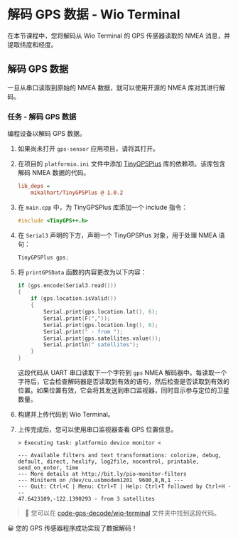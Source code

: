 <!--
CO_OP_TRANSLATOR_METADATA:
{
  "original_hash": "fbbcf96a9b63ccd661db98bbf854bb06",
  "translation_date": "2025-08-25T00:54:32+00:00",
  "source_file": "3-transport/lessons/1-location-tracking/wio-terminal-gps-decode.md",
  "language_code": "zh"
}
-->
# 解码 GPS 数据 - Wio Terminal

在本节课程中，您将解码从 Wio Terminal 的 GPS 传感器读取的 NMEA 消息，并提取纬度和经度。

## 解码 GPS 数据

一旦从串口读取到原始的 NMEA 数据，就可以使用开源的 NMEA 库对其进行解码。

### 任务 - 解码 GPS 数据

编程设备以解码 GPS 数据。

1. 如果尚未打开 `gps-sensor` 应用项目，请将其打开。

1. 在项目的 `platformio.ini` 文件中添加 [TinyGPSPlus](https://github.com/mikalhart/TinyGPSPlus) 库的依赖项。该库包含解码 NMEA 数据的代码。

    ```ini
    lib_deps =
        mikalhart/TinyGPSPlus @ 1.0.2
    ```

1. 在 `main.cpp` 中，为 TinyGPSPlus 库添加一个 include 指令：

    ```cpp
    #include <TinyGPS++.h>
    ```

1. 在 `Serial3` 声明的下方，声明一个 TinyGPSPlus 对象，用于处理 NMEA 语句：

    ```cpp
    TinyGPSPlus gps;
    ```

1. 将 `printGPSData` 函数的内容更改为以下内容：

    ```cpp
    if (gps.encode(Serial3.read()))
    {
        if (gps.location.isValid())
        {
            Serial.print(gps.location.lat(), 6);
            Serial.print(F(","));
            Serial.print(gps.location.lng(), 6);
            Serial.print(" - from ");
            Serial.print(gps.satellites.value());
            Serial.println(" satellites");
        }
    }
    ```

    这段代码从 UART 串口读取下一个字符到 `gps` NMEA 解码器中。每读取一个字符后，它会检查解码器是否读取到有效的语句，然后检查是否读取到有效的位置。如果位置有效，它会将其发送到串口监视器，同时显示参与定位的卫星数量。

1. 构建并上传代码到 Wio Terminal。

1. 上传完成后，您可以使用串口监视器查看 GPS 位置信息。

    ```text
    > Executing task: platformio device monitor <
    
    --- Available filters and text transformations: colorize, debug, default, direct, hexlify, log2file, nocontrol, printable, send_on_enter, time
    --- More details at http://bit.ly/pio-monitor-filters
    --- Miniterm on /dev/cu.usbmodem1201  9600,8,N,1 ---
    --- Quit: Ctrl+C | Menu: Ctrl+T | Help: Ctrl+T followed by Ctrl+H ---
    47.6423109,-122.1390293 - from 3 satellites
    ```

> 💁 您可以在 [code-gps-decode/wio-terminal](../../../../../3-transport/lessons/1-location-tracking/code-gps-decode/wio-terminal) 文件夹中找到这段代码。

😀 您的 GPS 传感器程序成功实现了数据解码！
